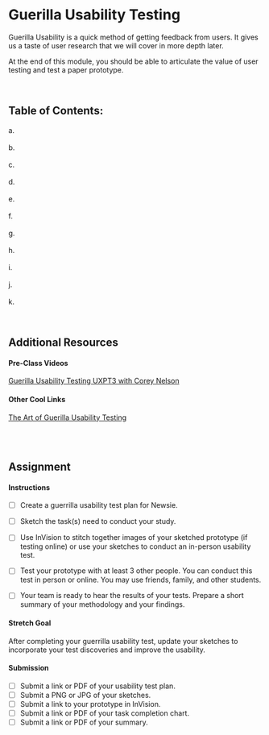# Guerilla Usability Testing

Guerilla Usability is a quick method of getting feedback from users. It gives us a taste of user research that we will cover in more depth later.

At the end of this module, you should be able to articulate the value of user testing and test a paper prototype.

<br>

## Table of Contents:  

a. [](#) <br>  
b. [](#) <br>  
c. [](#) <br>  
d. [](#) <br>  
e. [](#) <br>  
f. [](#) <br>  
g. [](#) <br>  
h. [](#) <br>  
i. [](#) <br>  
j. [](#) <br>  
k. [](#) <br>  

<br>


## Additional Resources

#### Pre-Class Videos 

[Guerilla Usability Testing UXPT3 with Corey Nelson]()

#### Other Cool Links

[The Art of Guerilla Usability Testing](https://www.uxbooth.com/articles/the-art-of-guerrilla-usability-testing/)

<br>
<br>

## Assignment


#### Instructions

- [ ] Create a guerrilla usability test plan for Newsie.

- [ ] Sketch the task(s) need to conduct your study.

- [ ] Use InVision to stitch together images of your sketched prototype (if testing online) or use your sketches to conduct an in-person usability test.

- [ ] Test your prototype with at least 3 other people. You can conduct this test in person or online. You may use friends, family, and other students.

- [ ] Your team is ready to hear the results of your tests. Prepare a short summary of your methodology and your findings.

#### Stretch Goal

After completing your guerrilla usability test, update your sketches to incorporate your test discoveries and improve the usability.

#### Submission

- [ ] Submit a link or PDF of your usability test plan.
- [ ] Submit a PNG or JPG of your sketches.
- [ ] Submit a link to your prototype in InVision.
- [ ] Submit a link or PDF of your task completion chart.
- [ ] Submit a link or PDF of your summary.

<br>
<br>